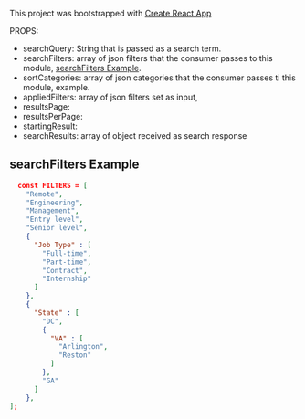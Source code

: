 This project was bootstrapped with [Create React App](https://github.com/facebookincubator/create-react-app)

PROPS:
  * searchQuery:    String that is passed as a search term.
  * searchFilters:  array of json filters that the consumer passes to this module, [searchFilters Example](#searchfilters-example).
  * sortCategories: array of json categories that the consumer passes ti this module, example.
  * appliedFilters: array of json filters set as input,
  * resultsPage:     
  * resultsPerPage: 
  * startingResult:  
  * searchResults:  array of object received as search response

## searchFilters Example
```json
  const FILTERS = [
    "Remote",
    "Engineering",
    "Management",
    "Entry level",
    "Senior level",
    {
      "Job Type" : [
        "Full-time",
        "Part-time",
        "Contract",
        "Internship"
      ]
    },
    {
      "State" : [
        "DC",
        {
          "VA" : [
            "Arlington",
            "Reston"
          ]
        },
        "GA"
      ]
    },
];
```

